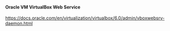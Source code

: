 #### Oracle VM VirtualBox Web Service
https://docs.oracle.com/en/virtualization/virtualbox/6.0/admin/vboxwebsrv-daemon.html